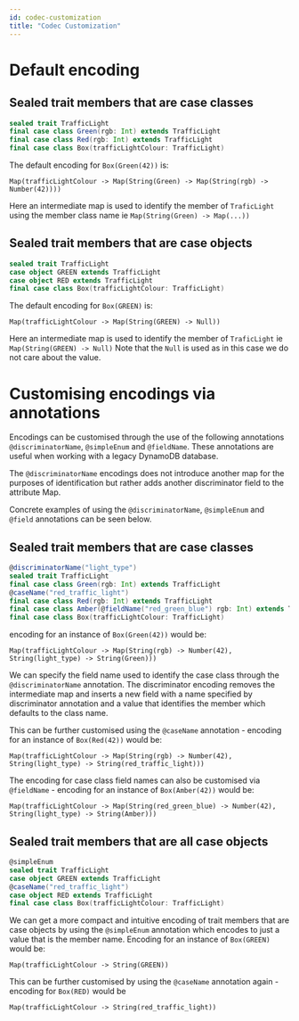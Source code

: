 ```yaml
---
id: codec-customization
title: "Codec Customization"
---
```


# Default encoding

## Sealed trait members that are case classes

```scala
sealed trait TrafficLight
final case class Green(rgb: Int) extends TrafficLight 
final case class Red(rgb: Int) extends TrafficLight
final case class Box(trafficLightColour: TrafficLight)
```

The default encoding for `Box(Green(42))` is:

`Map(trafficLightColour -> Map(String(Green) -> Map(String(rgb) -> Number(42))))`

Here an intermediate map is used to identify the member of `TraficLight` using the member class name ie `Map(String(Green) -> Map(...))`

## Sealed trait members that are case objects

```scala
sealed trait TrafficLight
case object GREEN extends TrafficLight 
case object RED extends TrafficLight
final case class Box(trafficLightColour: TrafficLight)
```

The default encoding for `Box(GREEN)` is:

`Map(trafficLightColour -> Map(String(GREEN) -> Null))`

Here an intermediate map is used to identify the member of `TraficLight` ie `Map(String(GREEN) -> Null)`
Note that the `Null` is used as in this case we do not care about the value.

# Customising encodings via annotations
Encodings can be customised through the use of the following annotations `@discriminatorName`, `@simpleEnum` and `@fieldName`.
These annotations are useful when working with a legacy DynamoDB database.

The `@discriminatorName` encodings does not introduce another map for the purposes of identification but rather adds another 
discriminator field to the attribute Map.

Concrete examples of using the `@discriminatorName`, `@simpleEnum` and `@field` annotations can be seen below.

## Sealed trait members that are case classes

```scala
@discriminatorName("light_type")
sealed trait TrafficLight
final case class Green(rgb: Int) extends TrafficLight
@caseName("red_traffic_light")
final case class Red(rgb: Int) extends TrafficLight
final case class Amber(@fieldName("red_green_blue") rgb: Int) extends TrafficLight
final case class Box(trafficLightColour: TrafficLight)
```

encoding for an instance of `Box(Green(42))` would be:

`Map(trafficLightColour -> Map(String(rgb) -> Number(42), String(light_type) -> String(Green)))`

We can specify the field name used to identify the case class through the `@discriminatorName` annotation. The discriminator
encoding removes the intermediate map and inserts a new field with a name specified by discriminator annotation and a
value that identifies the member which defaults to the class name.

This can be further customised using the `@caseName` annotation - encoding for an instance of `Box(Red(42))` would be:

`Map(trafficLightColour -> Map(String(rgb) -> Number(42), String(light_type) -> String(red_traffic_light)))`

The encoding for case class field names can also be customised via `@fieldName` - encoding for an instance of `Box(Amber(42))` would be:

`Map(trafficLightColour -> Map(String(red_green_blue) -> Number(42), String(light_type) -> String(Amber)))`


## Sealed trait members that are all case objects

```scala
@simpleEnum
sealed trait TrafficLight
case object GREEN extends TrafficLight 
@caseName("red_traffic_light")
case object RED extends TrafficLight
final case class Box(trafficLightColour: TrafficLight)
```

We can get a more compact and intuitive encoding of trait members that are case objects by using the `@simpleEnum`
annotation which encodes to just a value that is the member name. Encoding for an instance of `Box(GREEN)` would be:

`Map(trafficLightColour -> String(GREEN))`

This can be further customised by using the `@caseName` annotation again - encoding for `Box(RED)` would be

`Map(trafficLightColour -> String(red_traffic_light))`

